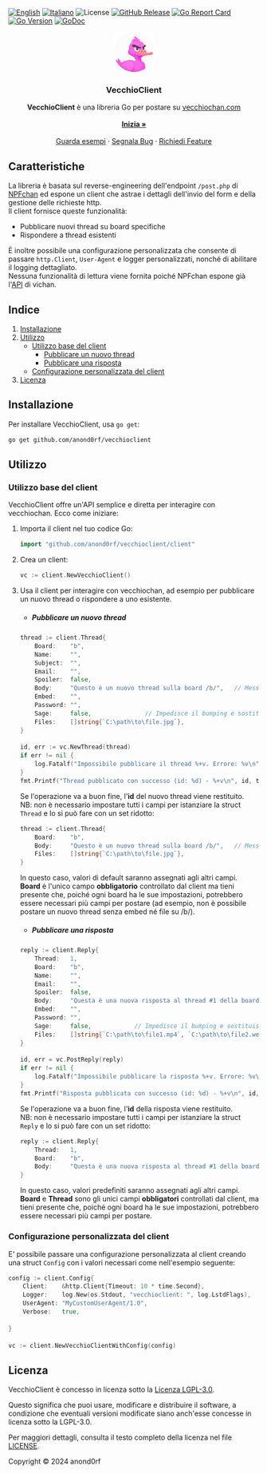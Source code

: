<a name="readme-top"></a>
[![English](https://img.shields.io/badge/lang-en-blue.svg)](README-en.md) [![Italiano](https://img.shields.io/badge/lang-it-blue.svg)](README.md) ![License](https://img.shields.io/github/license/anond0rf/vecchioclient) [![GitHub Release](https://img.shields.io/github/v/release/anond0rf/vecchioclient?label=release)](https://github.com/anond0rf/vecchioclient/releases) [![Go Report Card](https://goreportcard.com/badge/github.com/anond0rf/vecchioclient)](https://goreportcard.com/report/github.com/anond0rf/vecchioclient) [![Go Version](https://img.shields.io/github/go-mod/go-version/anond0rf/vecchioclient)](https://github.com/anond0rf/vecchioclient) [![GoDoc](https://godoc.org/github.com/anond0rf/vecchioclient?status.svg)](https://godoc.org/github.com/anond0rf/vecchioclient)
<br />
<div align="center">
  <a href="https://github.com/anond0rf/vecchioclient">
    <img src="logo.png" alt="Logo" width="80" height="80">
  </a>
<h3 align="center">VecchioClient</h3>
  <p align="center">
    <strong>VecchioClient</strong> è una libreria Go per postare su <a href="https://vecchiochan.com/">vecchiochan.com</a>
    <br />
    <br />
    <a href="#installazione"><strong>Inizia »</strong></a>
    <br />
    <br />
    <a href="https://github.com/anond0rf/vecchioclient/blob/main/cmd/example-client/main.go">Guarda esempi</a>
    ·
    <a href="https://github.com/anond0rf/vecchioclient/issues">Segnala Bug</a>
    ·
    <a href="https://github.com/anond0rf/vecchioclient/issues">Richiedi Feature</a>
  </p>
</div>
 
## Caratteristiche

La libreria è basata sul reverse-engineering dell'endpoint `/post.php` di [NPFchan](https://github.com/fallenPineapple/NPFchan) ed espone un client che astrae i dettagli dell'invio del form e della gestione delle richieste http.  
Il client fornisce queste funzionalità:

- Pubblicare nuovi thread su board specifiche
- Rispondere a thread esistenti

È inoltre possibile una configurazione personalizzata che consente di passare `http.Client`, `User-Agent` e logger personalizzati, nonché di abilitare il logging dettagliato.  
Nessuna funzionalità di lettura viene fornita poiché NPFchan espone già l'[API](https://github.com/vichan-devel/vichan-API/) di vichan.

## Indice

1. [Installazione](#installazione)
2. [Utilizzo](#utilizzo)
   - [Utilizzo base del client](#utilizzo-base-del-client)
     - [Pubblicare un nuovo thread](#pubblicare-un-nuovo-thread)
     - [Pubblicare una risposta](#pubblicare-una-risposta)
   - [Configurazione personalizzata del client](#configurazione-personalizzata-del-client)
3. [Licenza](#licenza)

## Installazione

Per installare VecchioClient, usa `go get`:

```bash
go get github.com/anond0rf/vecchioclient
```

## Utilizzo

### Utilizzo base del client

VecchioClient offre un'API semplice e diretta per interagire con vecchiochan. Ecco come iniziare:

1. Importa il client nel tuo codice Go:

    ```go
    import "github.com/anond0rf/vecchioclient/client"
    ```

2. Crea un client:
   
    ```go
    vc := client.NewVecchioClient()
    ```

3. Usa il client per interagire con vecchiochan, ad esempio per pubblicare un nuovo thread o rispondere a uno esistente.

    - ##### Pubblicare un nuovo thread
    
    ```go
    thread := client.Thread{
		Board:    "b",
		Name:     "",
		Subject:  "",
		Email:    "",
		Spoiler:  false,
		Body:     "Questo è un nuovo thread sulla board /b/",   // Messaggio del thread
		Embed:    "",
		Password: "",
		Sage:     false,               // Impedisce il bumping e sostituisce l'email con "rabbia"
		Files:    []string{`C:\path\to\file.jpg`},
	}

    id, err := vc.NewThread(thread)
	if err != nil {
		log.Fatalf("Impossibile pubblicare il thread %+v. Errore: %v\n", thread, err)
	}
	fmt.Printf("Thread pubblicato con successo (id: %d) - %+v\n", id, thread)
    ```

    Se l'operazione va a buon fine, l'**id** del nuovo thread viene restituito.  
    NB: non è necessario impostare tutti i campi per istanziare la struct `Thread` e lo si può fare con un set ridotto:

    ```go
    thread := client.Thread{
		Board:    "b",
		Body:     "Questo è un nuovo thread sulla board /b/",   // Messaggio del thread
		Files:    []string{`C:\path\to\file.jpg`},
	}
    ```

    In questo caso, valori di default saranno assegnati agli altri campi.  
    **Board** è l'unico campo **obbligatorio** controllato dal client ma tieni presente che, poiché ogni board ha le sue impostazioni, potrebbero essere necessari più campi per postare (ad esempio, non è possibile postare un nuovo thread senza embed né file su /b/).

    - ##### Pubblicare una risposta

    ```go
    reply := client.Reply{
		Thread:   1,
		Board:    "b",
		Name:     "",
		Email:    "",
		Spoiler:  false,
		Body:     "Questa è una nuova risposta al thread #1 della board /b/",    // Messaggio della risposta
		Embed:    "",
		Password: "",
		Sage:     false,            // Impedisce il bumping e sostituisce l'email con "rabbia"
		Files:    []string{`C:\path\to\file1.mp4`, `C:\path\to\file2.webm`},
	}

    id, err = vc.PostReply(reply)
	if err != nil {
		log.Fatalf("Impossibile pubblicare la risposta %+v. Errore: %v\n", reply, err)
	}
	fmt.Printf("Risposta pubblicata con successo (id: %d) - %+v\n", id, reply)
    ```
    
    Se l'operazione va a buon fine, l'**id** della risposta viene restituito.  
    NB: non è necessario impostare tutti i campi per istanziare la struct `Reply` e lo si può fare con un set ridotto:

    ```go
    reply := client.Reply{
        Thread:   1,
		Board:    "b",
		Body:     "Questa è una nuova risposta al thread #1 della board /b/",   // Messaggio della risposta
	}
    ```

    In questo caso, valori predefiniti saranno assegnati agli altri campi.  
    **Board** e **Thread** sono gli unici campi **obbligatori** controllati dal client, ma tieni presente che, poiché ogni board ha le sue impostazioni, potrebbero essere necessari più campi per postare.

### Configurazione personalizzata del client

E' possibile passare una configurazione personalizzata al client creando una struct `Config` con i valori necessari come nell'esempio seguente:

```go
config := client.Config{
    Client:    &http.Client{Timeout: 10 * time.Second},                 // Client HTTP personalizzato
    Logger:    log.New(os.Stdout, "vecchioclient: ", log.LstdFlags),    // Logger personalizzato
    UserAgent: "MyCustomUserAgent/1.0",                                 // User-Agent personalizzato
    Verbose:   true,                                                    // Abilita/Disabilita il logging dettagliato
    
}

vc := client.NewVecchioClientWithConfig(config)
```

## Licenza

VecchioClient è concesso in licenza sotto la [Licenza LGPL-3.0](https://www.gnu.org/licenses/lgpl-3.0.html).

Questo significa che puoi usare, modificare e distribuire il software, a condizione che eventuali versioni modificate siano anch'esse concesse in licenza sotto la LGPL-3.0.

Per maggiori dettagli, consulta il testo completo della licenza nel file [LICENSE](./LICENSE).

Copyright © 2024 anond0rf
